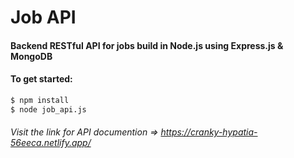 # Job API 

#### Backend RESTful API for jobs build in Node.js using Express.js & MongoDB

#### To get started:

```sh
$ npm install
$ node job_api.js
```
###### Visit the link for API documention => https://cranky-hypatia-56eeca.netlify.app/
